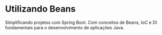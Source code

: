 # Utilizando Beans
Simplificando projetos com Spring Boot. Com conceitos de Beans, IoC e DI fundamentais para o desenvolvimento de aplicações Java.
